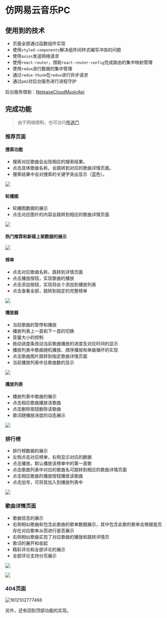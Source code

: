 # 仿网易云音乐PC

## 使用到的技术
- 页面全部通过函数组件实现
- 使用```styled-components```解决组件间样式编写冲突的问题
- 使用```axios```发送网络请求
- 使用```react-router```，借助```react-router-config```完成路由的集中映射管理
- 使用```redux```进行数据的集中管理
- 通过```redux-thunk```在```redux```进行异步请求
- 通过```pm2```对后台服务进行进程守护

后台服务借助：[NeteaseCloudMusicApi](https://binaryify.github.io/NeteaseCloudMusicApi/#/?id=%e7%81%b5%e6%84%9f%e6%9d%a5%e8%87%aa)
## 完成功能

> 由于网络限制，也可访问[传送门](https://blog.csdn.net/qq_44162474/article/details/113498854)

### 推荐页面

#### 搜索功能

- 搜索对应歌曲会出现相应的搜索结果。
- 点击具体歌曲名称，会跳转到对应的歌曲详情页面。
- 搜索结果中会对搜索的关键字突出显示（蓝色）。

![](https://cdn.nlark.com/yuque/0/2021/gif/1756670/1612100859381-0f98b4cf-c787-4929-a336-f4163163f1cf.gif)

#### 轮播图

- 轮播图数据的展示
- 点击对应图片的内容会跳转到相应的歌曲详情页面

![](https://cdn.nlark.com/yuque/0/2021/gif/1756670/1612100865162-1e77bba4-3ef0-4c97-a036-af23b84df970.gif)

#### 热门推荐和新碟上架数据的展示

![](https://cdn.nlark.com/yuque/0/2021/png/1756670/1612101520076-c0258b9e-6b70-40eb-b28d-646e3eb25cb1.png?x-oss-process=image%2Fresize%2Cw_1120)

#### 榜单

- 点击对应歌曲名称，跳转到详情页面
- 点击播放按钮，实现歌曲的播放
- 点击添加按钮，实现将此个添加到播放列表
- 点击查看全部，跳转到指定的完整榜单



![](https://cdn.nlark.com/yuque/0/2021/gif/1756670/1612100876838-672eb8d0-7b3e-4e2f-a418-bac8ffbeaeee.gif)



#### 播放器

- 当前歌曲的暂停和播放
- 播放列表上一首和下一首的切换
- 音量大小的控制
- 拖动进度条改动当前歌曲播放的进度及对应时间的显示
- 播放列表中歌曲随机播放、顺序播放和单曲循环的实现
- 点击歌曲图片跳转到指定歌曲详情页面
- 当前播放列表中总歌曲数的显示

![](https://cdn.nlark.com/yuque/0/2021/gif/1756670/1612100878862-c139fb53-27fc-444b-90c9-8b8ea5fb8fc8.gif)

#### 播放列表

- 播放列表中歌曲的展示
- 点击相应歌曲播放该歌曲
- 点击删除按钮删除该歌曲
- 歌词随播放进度的动态展示

![](https://cdn.nlark.com/yuque/0/2021/gif/1756670/1612100878862-c139fb53-27fc-444b-90c9-8b8ea5fb8fc8.gif)





### 排行榜

- 排行榜数据的展示
- 左侧点击对应榜单，右侧显示对应的数据
- 点击播放，默认播放该榜单中的第一首歌
- 点击歌曲列表中对应的歌曲名可跳转到相应的歌曲详情页面
- 点击相应歌曲的播放按钮播放该歌曲
- 点击加号，可将其加入到播放列表中

![](https://cdn.nlark.com/yuque/0/2021/gif/1756670/1612100880527-31f346e1-5804-4e66-af82-c8f646f9d917.gif)

### 歌曲详情页面

- 歌曲信息的展示
- 右侧相似歌曲和包含此歌曲的歌单数据展示，其中包含此歌的歌单会根据是否存在对应歌单从而进行是否展示
- 右侧相似歌曲实现了对应歌曲的播放和跳转详情页
- 歌词的展开和收起
- 精彩评论和全部评论的展示
- 全部评论支持分页展示

![](https://cdn.nlark.com/yuque/0/2021/png/1756670/1612102502167-7c8ac300-04ac-4712-b657-92296787f402.png?x-oss-process=image%2Fresize%2Cw_1492)

![](https://cdn.nlark.com/yuque/0/2021/gif/1756670/1612100889907-bb79a1d5-8ceb-41a8-8c8a-048855828841.gif)

### 404页面

![1612102777466](https://cdn.nlark.com/yuque/0/2021/png/1756670/1612102771849-e728c742-ee0e-4cad-b53d-4e8ea4c40c77.png?x-oss-process=image%2Fresize%2Cw_1492)



另外，还有回到顶部功能的实现。
